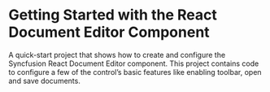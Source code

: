 # Getting Started with the React Document Editor Component

A quick-start project that shows how to create and configure the Syncfusion React Document Editor component. This project contains code to configure a few of the control’s basic features like enabling toolbar, open and save documents.
